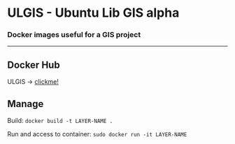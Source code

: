# ULGIS - Ubuntu Lib GIS alpha

### Docker images useful for a GIS project

---
## Docker Hub

ULGIS -> [clickme!](https://hub.docker.com/r/maxdragonheart/ulgis)

## Manage

Build: `docker build -t LAYER-NAME .`

Run and access to container: `sudo docker run -it LAYER-NAME` 